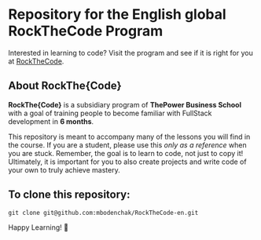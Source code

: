 # Repository for the English global RockTheCode Program

Interested in learning to code? Visit the program and see if it is right for you at [RockTheCode](https://global.thepowermba.com/rockthecode-en/).

## About RockThe{Code}

**RockThe{Code}** is a subsidiary program of **ThePower Business School** with a goal of training people to become familiar with FullStack development in **6 months**.

This repository is meant to accompany many of the lessons you will find in the course. If you are a student, please use this _only as a reference_ when you are stuck. Remember, the goal is to learn to code, not just to copy it! Ultimately, it is important for you to also create projects and write code of your own to truly achieve mastery.

## To clone this repository:

`git clone git@github.com:mbodenchak/RockTheCode-en.git`

Happy Learning! 📘
